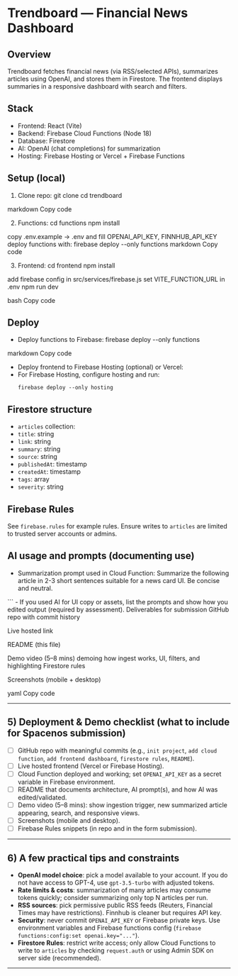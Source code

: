 # Trendboard — Financial News Dashboard

## Overview
Trendboard fetches financial news (via RSS/selected APIs), summarizes articles using OpenAI, and stores them in Firestore. The frontend displays summaries in a responsive dashboard with search and filters.

## Stack
- Frontend: React (Vite)
- Backend: Firebase Cloud Functions (Node 18)
- Database: Firestore
- AI: OpenAI (chat completions) for summarization
- Hosting: Firebase Hosting or Vercel + Firebase Functions

## Setup (local)
1. Clone repo:
git clone <repo-url>
cd trendboard

markdown
Copy code

2. Functions:
cd functions
npm install

copy .env.example -> .env and fill OPENAI_API_KEY, FINNHUB_API_KEY
deploy functions with: firebase deploy --only functions
markdown
Copy code

3. Frontend:
cd frontend
npm install

add firebase config in src/services/firebase.js
set VITE_FUNCTION_URL in .env
npm run dev

bash
Copy code

## Deploy
- Deploy functions to Firebase:
firebase deploy --only functions

markdown
Copy code
- Deploy frontend to Firebase Hosting (optional) or Vercel:
- For Firebase Hosting, configure hosting and run:
  ```
  firebase deploy --only hosting
  ```

## Firestore structure
- `articles` collection:
- `title`: string
- `link`: string
- `summary`: string
- `source`: string
- `publishedAt`: timestamp
- `createdAt`: timestamp
- `tags`: array
- `severity`: string

## Firebase Rules
See `firebase.rules` for example rules. Ensure writes to `articles` are limited to trusted server accounts or admins.

## AI usage and prompts (documenting use)
- Summarization prompt used in Cloud Function:
Summarize the following article in 2-3 short sentences suitable for a news card UI. Be concise and neutral.

<ARTICLE TEXT> ``` - If you used AI for UI copy or assets, list the prompts and show how you edited output (required by assessment).
Deliverables for submission
GitHub repo with commit history

Live hosted link

README (this file)

Demo video (5–8 mins) demoing how ingest works, UI, filters, and highlighting Firestore rules

Screenshots (mobile + desktop)

yaml
Copy code

---

## 5) Deployment & Demo checklist (what to include for Spacenos submission)
- [ ] GitHub repo with meaningful commits (e.g., `init project`, `add cloud function`, `add frontend dashboard`, `firestore rules`, `README`).
- [ ] Live hosted frontend (Vercel or Firebase Hosting).
- [ ] Cloud Function deployed and working; set `OPENAI_API_KEY` as a secret variable in Firebase environment.
- [ ] README that documents architecture, AI prompt(s), and how AI was edited/validated.
- [ ] Demo video (5–8 mins): show ingestion trigger, new summarized article appearing, search, and responsive views.
- [ ] Screenshots (mobile and desktop).
- [ ] Firebase Rules snippets (in repo and in the form submission).

---

## 6) A few practical tips and constraints
- **OpenAI model choice**: pick a model available to your account. If you do not have access to GPT-4, use `gpt-3.5-turbo` with adjusted tokens.
- **Rate limits & costs**: summarization of many articles may consume tokens quickly; consider summarizing only top N articles per run.
- **RSS sources**: pick permissive public RSS feeds (Reuters, Financial Times may have restrictions). Finnhub is cleaner but requires API key.
- **Security**: never commit `OPENAI_API_KEY` or Firebase private keys. Use environment variables and Firebase functions config (`firebase functions:config:set openai.key="..."`).
- **Firestore Rules**: restrict write access; only allow Cloud Functions to write to `articles` by checking `request.auth` or using Admin SDK on server side (recommended).

---
